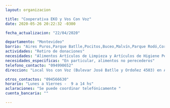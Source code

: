 ```yaml
---
layout: organizacion

title: "Cooperativa EKO y Vos Con Voz"
date: 2020-05-26 20:22:32 -0300

fecha_actualizacion: "22/04/2020"

departamento: "Montevideo"
barrio: "Aires Puros,Parque Batlle,Pocitos,Buceo,Malvín,Parque Rodó,Cordón,Centro"
actividades: "Retiro de donaciones"
necesidades: "Alimentos Artículos de Limpieza y Artículos de Higiene Personal"
necesidades_especificas: "En particular, alimentos no perecederos"
telefono_contacto: "094990652"
direccion: "Local Vos con Voz (Bulevar José Batlle y Ordoñez 4503) en Aires Puros.  Zonas Parque Batlle hasta Malvín, Parque Rodó, Cordón, Centro: coordinar telefónicamente"

otros_contactos: "094566630"
horario: "Lunes a Viernes -  9 a 14 hs"
aclaraciones: "Se puede coordinar telefónicamente "
cuenta_bancaria: ""

---
```

